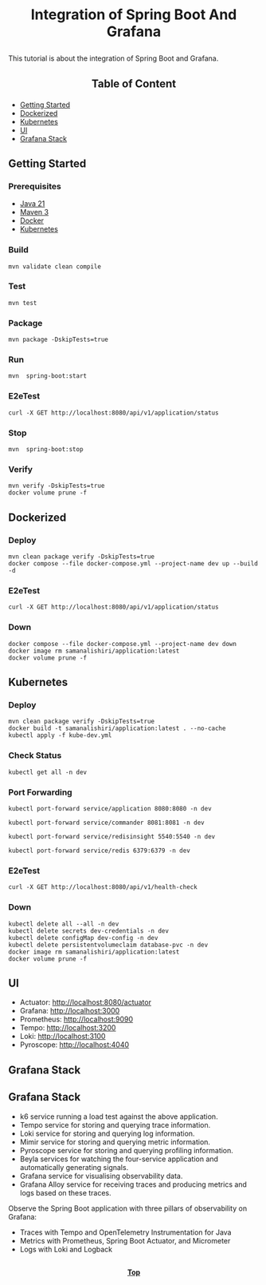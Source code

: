 # <p align="center">Integration of Spring Boot And Grafana</p>

<p align="justify">

This tutorial is about the integration of Spring Boot and Grafana.

</p>

## <p align="center"> Table of Content </p>

* [Getting Started](#getting-started)
* [Dockerized](#dockerized)
* [Kubernetes](#install-redis-on-kubernetes)
* [UI](#ui)
* [Grafana Stack](#grafana-stack)

## Getting Started

### Prerequisites

* [Java 21](https://www.oracle.com/java/technologies/downloads)
* [Maven 3](https://maven.apache.org/index.html)
* [Docker](https://www.docker.com)
* [Kubernetes](https://kubernetes.io)

### Build

```shell
mvn validate clean compile 
```

### Test

```shell
mvn test
```

### Package

```shell
mvn package -DskipTests=true
```

### Run

```shell
mvn  spring-boot:start
```

### E2eTest

```shell
curl -X GET http://localhost:8080/api/v1/application/status
```

### Stop

```shell
mvn  spring-boot:stop
```

### Verify

```shell
mvn verify -DskipTests=true
docker volume prune -f
```

## Dockerized

### Deploy

```shell
mvn clean package verify -DskipTests=true
docker compose --file docker-compose.yml --project-name dev up --build -d
```

### E2eTest

```shell
curl -X GET http://localhost:8080/api/v1/application/status
```

### Down

```shell
docker compose --file docker-compose.yml --project-name dev down
docker image rm samanalishiri/application:latest
docker volume prune -f
```

## Kubernetes

### Deploy

```shell
mvn clean package verify -DskipTests=true
docker build -t samanalishiri/application:latest . --no-cache
kubectl apply -f kube-dev.yml
```

### Check Status

```shell
kubectl get all -n dev
```

### Port Forwarding

```shell
kubectl port-forward service/application 8080:8080 -n dev
```

```shell
kubectl port-forward service/commander 8081:8081 -n dev
```

```shell
kubectl port-forward service/redisinsight 5540:5540 -n dev
```

```shell
kubectl port-forward service/redis 6379:6379 -n dev
```

### E2eTest

```shell
curl -X GET http://localhost:8080/api/v1/health-check
```

### Down

```shell
kubectl delete all --all -n dev
kubectl delete secrets dev-credentials -n dev
kubectl delete configMap dev-config -n dev
kubectl delete persistentvolumeclaim database-pvc -n dev
docker image rm samanalishiri/application:latest
docker volume prune -f
```

## UI

* Actuator: [http://localhost:8080/actuator](http://localhost:8080/actuator)
* Grafana: [http://localhost:3000](http://localhost:3000)
* Prometheus: [http://localhost:9090](http://localhost:9090)
* Tempo: [http://localhost:3200](http://localhost:3200)
* Loki: [http://localhost:3100](http://localhost:3100)
* Pyroscope: [http://localhost:4040](http://localhost:4040)

## Grafana Stack

## Grafana Stack

* k6 service running a load test against the above application.
* Tempo service for storing and querying trace information.
* Loki service for storing and querying log information.
* Mimir service for storing and querying metric information.
* Pyroscope service for storing and querying profiling information.
* Beyla services for watching the four-service application and automatically generating signals.
* Grafana service for visualising observability data.
* Grafana Alloy service for receiving traces and producing metrics and logs based on these traces.

Observe the Spring Boot application with three pillars of observability on Grafana:

* Traces with Tempo and OpenTelemetry Instrumentation for Java
* Metrics with Prometheus, Spring Boot Actuator, and Micrometer
* Logs with Loki and Logback

##

**<p align="center"> [Top](#integration-of-spring-boot-and-grafana) </p>**